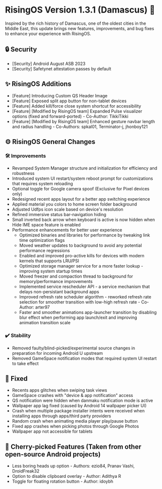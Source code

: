 # RisingOS Version 1.3.1 (Damascus) 🌇

Inspired by the rich history of Damascus, one of the oldest cities in the Middle East, this update brings new features, improvements, and bug fixes to enhance your experience with RisingOS.

## 🔒 Security
- [Security] Android August ASB 2023
- [Security] Safetynet attestation passes by default

## ✨ RisingOS Additions
- [Feature] Introducing Custom QS Header Image
- [Feature] Exposed split app button for non-tablet devices
- [Feature] Added kill/force close system shortcut for accessibility
- [Feature] [Modified by RisingOS team] Expanded Pulse visualizer options (fixed and forward-ported) - Co-Author: TikkiTikki
- [Feature] [Modified by RisingOS team] Enhanced gesture navbar length and radius handling  - Co-Authors: spkal01, Terminator-j, jhonboy121

## ⚙️ RisingOS General Changes

### 🛠️ Improvements
- Revamped System Manager structure and initialization for efficiency and robustness
- Introduced system UI restart/system reboot prompt for customizations that requires system reloading
- Optional toggle for Google camera spoof (Exclusive for Pixel devices only)
- Redesigned recent apps layout for a better app switching experience
- Applied material you colors to home screen folder background
- Adjusted Udfps icon scale based on device's resolution
- Refined immersive status bar-navigation hiding
- Small inverted back arrow when keyboard is active is now hidden when Hide IME space feature is enabled
- Performance enhancements for better user experience
  - Optimized binaries and libraries for performance by tweaking link time optimization flags
  - Moved weather updates to background to avoid any potential performance regressions
  - Enabled and improved pro-active kills for devices with modern kernels that supports LRU/PSI
  - Optimized storage manager service for a more faster lookup - improving system startup times
  - Moved freezer and compaction thread to background for memory/performance improvements
  - Implemented service rescheduler API - a service mechanism that delays non-persistant background apps
  - Improved refresh rate scheduler algorithm - reworked refresh rate selection for smoother transition with low-high refresh rate - Co-Author: arter97
  - Faster and smoother animations app-launcher transition by disabling blur effect when performing app launch/exit and improving animation transition scale

### ✔️ Stability
- Removed faulty/blind-picked/experimental source changes in preparation for incoming Android U upstream
- Removed GameSpace notification modes that required system UI restart to take effect

## 🐛 Fixed
- Recents apps glitches when swiping task views
- GameSpace crashes with "device & app notification" access
- QS notification were hidden when danmaku notification mode is active
- Wallpaper app lag fixed (caused by Android 14 wallpaper picker UI)
- Crash when multiple package installer intents were received when installing apps through apps/third party providers
- Random crash when animating media player play/pause button
- Fixed app crashes when picking photos through Google Photos
- Wallpaper app not accessible for tablets

## 🍒 Cherry-picked Features (Taken from other open-source Android projects)
- Less boring heads up option - Authors: ezio84, Pranav Vashi, DroidFreak32
- Option to disable clipboard overlay - Author: Adithya R
- Toggle for floating rotation button - Author: idoybh
